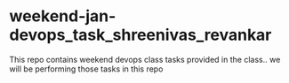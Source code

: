 # weekend-jan-devops_task_shreenivas_revankar
This repo contains weekend devops class tasks provided in the class.. we will be performing those tasks in this repo
